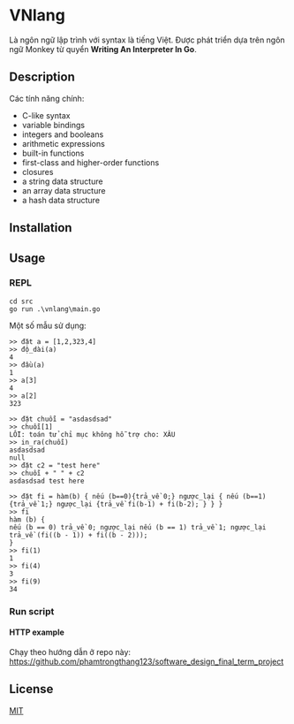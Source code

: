 # VNlang

Là ngôn ngữ lập trình với syntax là tiếng Việt. Được phát triển dựa trên ngôn ngữ Monkey từ quyển **Writing An Interpreter In Go**.

## Description

Các tính năng chính:

- C-like syntax
- variable bindings
- integers and booleans
- arithmetic expressions
- built-in functions
- first-class and higher-order functions
- closures
- a string data structure
- an array data structure
- a hash data structure

## Installation

## Usage

### REPL

```
cd src
go run .\vnlang\main.go
```

Một số mẫu sử dụng:

```
>> đặt a = [1,2,323,4]
>> độ_dài(a)
4
>> đầu(a)
1
>> a[3]
4
>> a[2]
323
```

```
>> đặt chuỗi = "asdasdsad"
>> chuỗi[1]
LỖI: toán tử chỉ mục không hỗ trợ cho: XÂU
>> in_ra(chuỗi)
asdasdsad
null
>> đặt c2 = "test here"
>> chuỗi + " " + c2
asdasdsad test here
```

```
>> đặt fi = hàm(b) { nếu (b==0){trả_về 0;} ngược_lại { nếu (b==1) {trả_về 1;} ngược_lại {trả_về fi(b-1) + fi(b-2); } } }
>> fi
hàm (b) {
nếu (b == 0) trả_về 0; ngược_lại nếu (b == 1) trả_về 1; ngược_lại trả_về (fi((b - 1)) + fi((b - 2)));
}
>> fi(1)
1
>> fi(4)
3
>> fi(9)
34
```

### Run script

#### HTTP example 

Chạy theo hướng dẫn ở repo này: https://github.com/phamtrongthang123/software_design_final_term_project



## License

[MIT](https://choosealicense.com/licenses/mit/)
